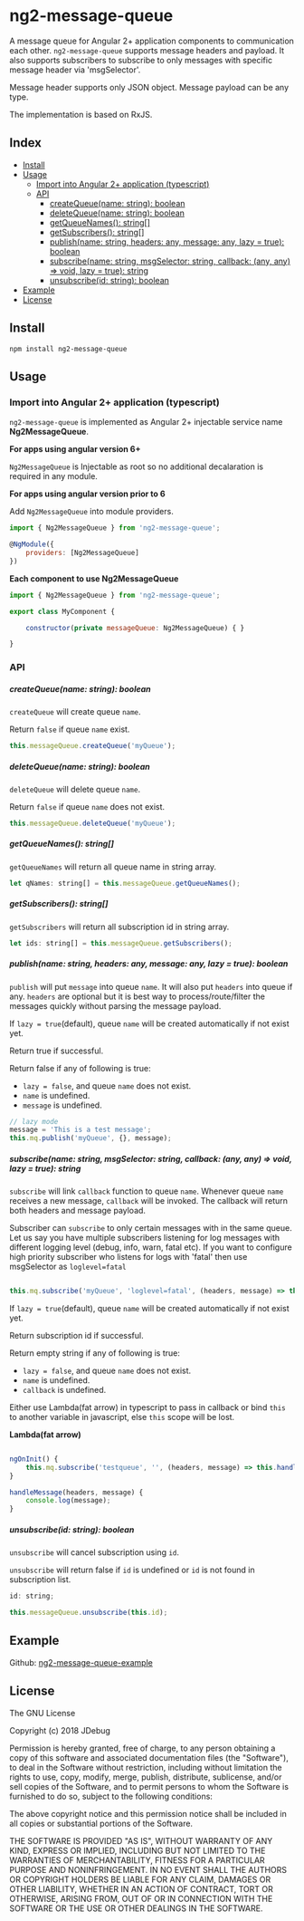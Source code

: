 # ng2-message-queue

A message queue for Angular 2+ application components to communication each other.
`ng2-message-queue` supports message headers and payload. It also supports subscribers
to subscribe to only messages with specific message header via 'msgSelector'.

Message header supports only JSON object. Message payload can be any type.

The implementation is based on RxJS.

## Index

- [Install](#install)
- [Usage](#usage)
	- [Import into Angular 2+ application (typescript)](#import-into-angular-2-application-typescript)
	- [API](#api)
		- [createQueue(name: string): boolean](#createqueuename-string-boolean)
		- [deleteQueue(name: string): boolean](#deletequeuename-string-boolean)
		- [getQueueNames(): string[]](#getqueuenames-string)
		- [getSubscribers(): string[]](#getsubscribers-string)
		- [publish(name: string, headers: any, message: any, lazy = true): boolean](#publishname-string-headers-any-message-any-lazy--true-boolean)
		- [subscribe(name: string, msgSelector: string, callback: (any, any) => void, lazy = true): string](#subscribename-string-msgselector-string-callback-any-any--void-lazy--true-string)
		- [unsubscribe(id: string): boolean](#unsubscribeid-string-boolean)
- [Example](#example)
- [License](#license)

## Install

```
npm install ng2-message-queue
```

## Usage

### Import into Angular 2+ application (typescript)

`ng2-message-queue` is implemented as Angular 2+ injectable service name __Ng2MessageQueue__.

__For apps using angular version 6+__

`Ng2MessageQueue` is Injectable as root so no additional decalaration is required in any module.

__For apps using angular version prior to 6__

Add `Ng2MessageQueue` into module providers.

```javascript
import { Ng2MessageQueue } from 'ng2-message-queue';

@NgModule({
	providers: [Ng2MessageQueue]
})
```

__Each component to use Ng2MessageQueue__

```javascript
import { Ng2MessageQueue } from 'ng2-message-queue';

export class MyComponent {

	constructor(private messageQueue: Ng2MessageQueue) { }

}
```

### API

##### createQueue(name: string): boolean

`createQueue` will create queue `name`.

Return `false` if queue `name` exist.

```javascript
this.messageQueue.createQueue('myQueue');
```

##### deleteQueue(name: string): boolean

`deleteQueue` will delete queue `name`.

Return `false` if queue `name` does not exist.

```javascript
this.messageQueue.deleteQueue('myQueue');
```

##### getQueueNames(): string[]

`getQueueNames` will return all queue name in string array.
```javascript
let qNames: string[] = this.messageQueue.getQueueNames();
```

##### getSubscribers(): string[]

`getSubscribers` will return all subscription id in string array.
```javascript
let ids: string[] = this.messageQueue.getSubscribers();
```

##### publish(name: string, headers: any, message: any, lazy = true): boolean

`publish` will put `message` into queue `name`. It will also put `headers` into queue if any.
`headers` are optional but it is best way to process/route/filter the messages quickly without parsing the message payload.

If `lazy = true`(default), queue `name` will be created automatically if not exist yet.

Return true if successful.

Return false if any of following is true:
- `lazy = false`, and queue `name` does not exist.
- `name` is undefined.
- `message` is undefined.

```javascript
// lazy mode
message = 'This is a test message';
this.mq.publish('myQueue', {}, message);
```

##### subscribe(name: string, msgSelector: string, callback: (any, any) => void, lazy = true): string

`subscribe` will link `callback` function to queue `name`. Whenever queue `name` receives a new message, `callback` will be invoked. The callback will return both headers and message payload.

Subscriber can `subscribe` to only certain messages with in the same queue. Let us say you have
multiple subscribers listening for log messages with different logging level (debug, info, warn, fatal etc). If you want to configure high priority subscriber who listens for logs with 'fatal' 
then use msgSelector as `loglevel=fatal`

```javascript

this.mq.subscribe('myQueue', 'loglevel=fatal', (headers, message) => this.handleMessage(headers, message));

```

If `lazy = true`(default), queue `name` will be created automatically if not exist yet.

Return subscription id if successful.

Return empty string if any of following is true:
- `lazy = false`, and queue `name` does not exist.
- `name` is undefined.
- `callback` is undefined.

Either use Lambda(fat arrow) in typescript to pass in callback or bind `this` to another variable in javascript, else `this` scope will be lost.

__Lambda(fat arrow)__
```javascript

ngOnInit() {
	this.mq.subscribe('testqueue', '', (headers, message) => this.handleMessage(headers, message));
}

handleMessage(headers, message) {
	console.log(message);
}
```

##### unsubscribe(id: string): boolean

`unsubscribe` will cancel subscription using `id`.

`unsubscribe` will return false if `id` is undefined or `id` is not found in subscription list.

```javascript
id: string;

this.messageQueue.unsubscribe(this.id);
```

## Example

Github: [ng2-message-queue-example](https://github.com/jdebug/ng2-message-queue-example)

## License

The GNU License

Copyright (c) 2018 JDebug

Permission is hereby granted, free of charge, to any person obtaining a copy of this software and associated documentation files (the "Software"), to deal in the Software without restriction, including without limitation the rights to use, copy, modify, merge, publish, distribute, sublicense, and/or sell copies of the Software, and to permit persons to whom the Software is furnished to do so, subject to the following conditions:

The above copyright notice and this permission notice shall be included in all copies or substantial portions of the Software.

THE SOFTWARE IS PROVIDED "AS IS", WITHOUT WARRANTY OF ANY KIND, EXPRESS OR IMPLIED, INCLUDING BUT NOT LIMITED TO THE WARRANTIES OF MERCHANTABILITY, FITNESS FOR A PARTICULAR PURPOSE AND NONINFRINGEMENT. IN NO EVENT SHALL THE AUTHORS OR COPYRIGHT HOLDERS BE LIABLE FOR ANY CLAIM, DAMAGES OR OTHER LIABILITY, WHETHER IN AN ACTION OF CONTRACT, TORT OR OTHERWISE, ARISING FROM, OUT OF OR IN CONNECTION WITH THE SOFTWARE OR THE USE OR OTHER DEALINGS IN THE SOFTWARE.
